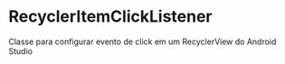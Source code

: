 # RecyclerItemClickListener
Classe para configurar evento de click em um RecyclerView do Android Studio
